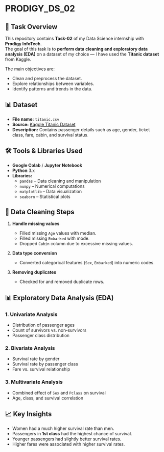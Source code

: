 # PRODIGY_DS_02

## 📌 Task Overview
This repository contains **Task-02** of my Data Science internship with **Prodigy InfoTech**.  
The goal of this task is to **perform data cleaning and exploratory data analysis (EDA)** on a dataset of my choice — I have used the **Titanic dataset** from Kaggle.

The main objectives are:
- Clean and preprocess the dataset.
- Explore relationships between variables.
- Identify patterns and trends in the data.


## 📊 Dataset
- **File name:** `titanic.csv`
- **Source:** [Kaggle Titanic Dataset](https://www.kaggle.com/c/titanic/data)
- **Description:** Contains passenger details such as age, gender, ticket class, fare, cabin, and survival status.


## 🛠️ Tools & Libraries Used
- **Google Colab** / **Jupyter Notebook**
- **Python** 3.x
- **Libraries:**
  - `pandas` – Data cleaning and manipulation
  - `numpy` – Numerical computations
  - `matplotlib` – Data visualization
  - `seaborn` – Statistical plots

## 🧹 Data Cleaning Steps
1. **Handle missing values**  
   - Filled missing `Age` values with median.
   - Filled missing `Embarked` with mode.
   - Dropped `Cabin` column due to excessive missing values.

2. **Data type conversion**  
   - Converted categorical features (`Sex`, `Embarked`) into numeric codes.

3. **Removing duplicates**  
   - Checked for and removed duplicate rows.

## 📊 Exploratory Data Analysis (EDA)
### 1. **Univariate Analysis**
- Distribution of passenger ages
- Count of survivors vs. non-survivors
- Passenger class distribution

### 2. **Bivariate Analysis**
- Survival rate by gender
- Survival rate by passenger class
- Fare vs. survival relationship

### 3. **Multivariate Analysis**
- Combined effect of `Sex` and `Pclass` on survival
- Age, class, and survival correlation

## 📈 Key Insights
- Women had a much higher survival rate than men.
- Passengers in **1st class** had the highest chance of survival.
- Younger passengers had slightly better survival rates.
- Higher fares were associated with higher survival rates.
